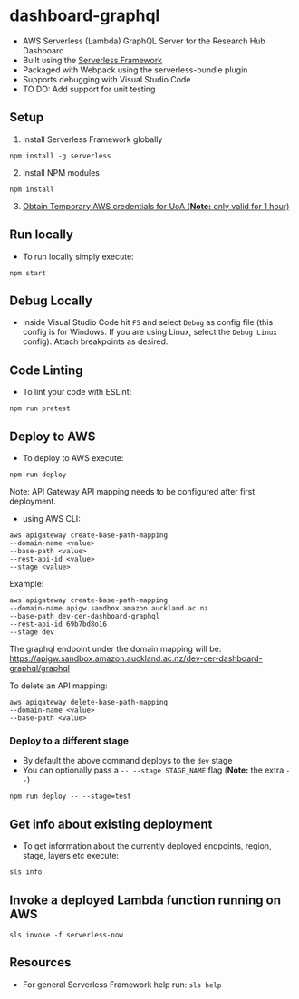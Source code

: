# dashboard-graphql
* AWS Serverless (Lambda) GraphQL Server for the Research Hub Dashboard
* Built using the [Serverless Framework](https://serverless.com/)
* Packaged with Webpack using the serverless-bundle plugin
* Supports debugging with Visual Studio Code
* TO DO: Add support for unit testing

## Setup

1. Install Serverless Framework globally
```
npm install -g serverless
```

2. Install NPM modules
```
npm install
```

3. [Obtain Temporary AWS credentials for UoA (**Note:** only valid for 1 hour)](https://wiki.auckland.ac.nz/pages/viewpage.action?spaceKey=UC&title=AWS+Temporary+Credentials+for+CLI)

## Run locally
* To run locally simply execute:
```
npm start
```

## Debug Locally
* Inside Visual Studio Code hit `F5` and select `Debug` as config file (this config is for Windows. If you are using Linux, select the `Debug Linux` config). Attach breakpoints as desired.

## Code Linting
* To lint your code with ESLint:
```
npm run pretest
```

## Deploy to AWS
* To deploy to AWS execute:
```
npm run deploy
```
Note: API Gateway API mapping needs to be configured after first deployment.
- using AWS CLI:
```
aws apigateway create-base-path-mapping
--domain-name <value>
--base-path <value>
--rest-api-id <value>
--stage <value>
```
Example:
```
aws apigateway create-base-path-mapping
--domain-name apigw.sandbox.amazon.auckland.ac.nz
--base-path dev-cer-dashboard-graphql
--rest-api-id 69b7bd8o16
--stage dev
```
The graphql endpoint under the domain mapping will be:
https://apigw.sandbox.amazon.auckland.ac.nz/dev-cer-dashboard-graphql/graphql

To delete an API mapping:
```
aws apigateway delete-base-path-mapping
--domain-name <value>
--base-path <value>
```

### Deploy to a different stage
* By default the above command deploys to the `dev` stage
* You can optionally pass a `-- --stage STAGE_NAME` flag (**Note:** the extra `--`)
```
npm run deploy -- --stage=test
```

## Get info about existing deployment
* To get information about the currently deployed endpoints, region, stage, layers etc execute:
```
sls info
```

## Invoke a deployed Lambda function running on AWS
```
sls invoke -f serverless-now
```

## Resources
* For general Serverless Framework help run: `sls help`